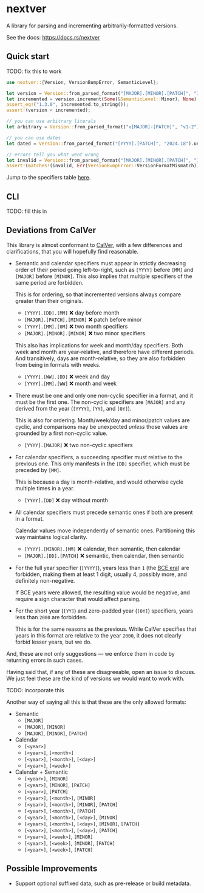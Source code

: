 # nextver

A library for parsing and incrementing arbitrarily-formatted versions.

See the docs: <https://docs.rs/nextver>

## Quick start

TODO: fix this to work

```rust
use nextver::{Version, VersionBumpError, SemanticLevel};

let version = Version::from_parsed_format("[MAJOR].[MINOR].[PATCH]", "1.2.3").unwrap();
let incremented = version.increment(Some(&SemanticLevel::Minor), None).unwrap();
assert_eq!("1.3.0", incremented.to_string());
assert!(version < incremented);

// you can use arbitrary literals
let arbitrary = Version::from_parsed_format("v[MAJOR]-[PATCH]", "v1-2").unwrap();

// you can use dates
let dated = Version::from_parsed_format("[YYYY].[PATCH]", "2024.18").unwrap();

// errors tell you what went wrong
let invalid = Version::from_parsed_format("[MAJOR].[MINOR].[PATCH]", "1.foo.3");
assert!(matches!(invalid, Err(VersionBumpError::VersionFormatMismatch)));
```

Jump to the specifiers table [here](struct.Format.html#specifier-table).

## CLI

TODO: fill this in

## Deviations from CalVer

This library is almost conformant to [CalVer](https://calver.org), with a few
differences and clarifications, that you will hopefully find reasonable.

- Semantic and calendar specifiers must appear in strictly decreasing order of
  their period going left-to-right, such as `[YYYY]` before `[MM]` and `[MAJOR]`
  before `[MINOR]`. This also implies that multiple specifiers of the same
  period are forbidden.
  
  This is for ordering, so that incremented versions always compare greater than
  their originals.

  - `[YYYY].[DD].[MM]` ❌ day before month
  - `[MAJOR].[PATCH].[MINOR]` ❌ patch before minor
  - `[YYYY].[MM].[0M]` ❌ two month specifiers
  - `[MAJOR].[MINOR].[MINOR]` ❌ two minor specifiers

  This also has implications for week and month/day specifiers. Both week and
  month are year-relative, and therefore have different periods. And
  transitively, days are month-relative, so they are also forbidden from being
  in formats with weeks.

  - `[YYYY].[WW].[DD]` ❌ week and day
  - `[YYYY].[MM].[WW]` ❌ month and week

- There must be one and only one non-cyclic specifier in a format, and it must
  be the first one. The non-cyclic specifiers are `[MAJOR]` and any derived from
  the year (`[YYYY]`, `[YY]`, and `[0Y]`).
  
  This is also for ordering. Month/week/day and minor/patch values are cyclic,
  and comparisons may be unexpected *unless* those values are grounded by a
  first non-cyclic value.

  - `[YYYY].[MAJOR]` ❌ two non-cyclic specifiers

- For calendar specifiers, a succeeding specifier must relative to the previous
  one. This only manifests in the `[DD]` specifier, which must be preceded by
  `[MM]`.

  This is because a day is month-relative, and would otherwise cycle multiple
  times in a year.

  - `[YYYY].[DD]` ❌ day without month

- All calendar specifiers must precede semantic ones if both are present in a
  format.

  Calendar values move independently of semantic ones. Partitioning this way
  maintains logical clarity.

  - `[YYYY].[MINOR].[MM]` ❌ calendar, then semantic, then calendar
  - `[MAJOR].[DD].[PATCH]` ❌ semantic, then calendar, then semantic

- For the full year specifier (`[YYYY]`), years less than `1` (the [BCE
  era](https://en.wikipedia.org/wiki/Common_Era)) are forbidden, making them
  at least 1 digit, usually 4, possibly more, and definitely non-negative.
  
  If BCE years were allowed, the resulting value would be negative, and require
  a sign character that would affect parsing.

- For the short year (`[YY]`) and zero-padded year (`[0Y]`) specifiers, years
  less than `2000` are forbidden.
  
  This is for the same reasons as the previous. While CalVer specifies that
  years in this format are relative to the year `2000`, it does not clearly
  forbid lesser years, but we do.

And, these are not only suggestions — we enforce them in code by returning
errors in such cases.

Having said that, if any of these are disagreeable, open an issue to discuss. We
just feel these are the kind of versions we would want to work with.

TODO: incorporate this

Another way of saying all this is that these are the only allowed formats:

- Semantic
  - `[MAJOR]`
  - `[MAJOR]`, `[MINOR]`
  - `[MAJOR]`, `[MINOR]`, `[PATCH]`
- Calendar
  - `[<year>]`
  - `[<year>]`, `[<month>]`
  - `[<year>]`, `[<month>]`, `[<day>]`
  - `[<year>]`, `[<week>]`
- Calendar + Semantic
  - `[<year>]`, `[MINOR]`
  - `[<year>]`, `[MINOR]`, `[PATCH]`
  - `[<year>]`, `[PATCH]`
  - `[<year>]`, `[<month>]`, `[MINOR]`
  - `[<year>]`, `[<month>]`, `[MINOR]`, `[PATCH]`
  - `[<year>]`, `[<month>]`, `[PATCH]`
  - `[<year>]`, `[<month>]`, `[<day>]`, `[MINOR]`
  - `[<year>]`, `[<month>]`, `[<day>]`, `[MINOR]`, `[PATCH]`
  - `[<year>]`, `[<month>]`, `[<day>]`, `[PATCH]`
  - `[<year>]`, `[<week>]`, `[MINOR]`
  - `[<year>]`, `[<week>]`, `[MINOR]`, `[PATCH]`
  - `[<year>]`, `[<week>]`, `[PATCH]`

## Possible Improvements

- Support optional suffixed data, such as pre-release or build metadata.
